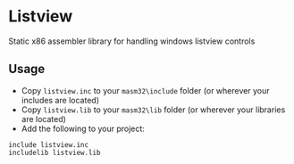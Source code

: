 # Listview

Static x86 assembler library for handling windows listview controls

## Usage

* Copy `listview.inc` to your `masm32\include` folder (or wherever your includes are located)
* Copy `listview.lib` to your `masm32\lib` folder (or wherever your libraries are located)
* Add the following to your project:
```assembly
include listview.inc
includelib listview.lib
```